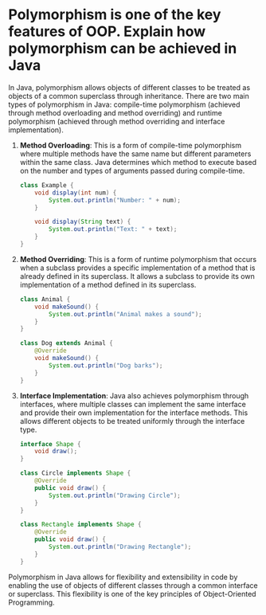 # Polymorphism is one of the key features of OOP. Explain how polymorphism can be achieved in Java

In Java, polymorphism allows objects of different classes to be treated as objects of a common superclass through inheritance. There are two main types of polymorphism in Java: compile-time polymorphism (achieved through method overloading and method overriding) and runtime polymorphism (achieved through method overriding and interface implementation).

1. **Method Overloading**: This is a form of compile-time polymorphism where multiple methods have the same name but different parameters within the same class. Java determines which method to execute based on the number and types of arguments passed during compile-time.

   ```java
   class Example {
       void display(int num) {
           System.out.println("Number: " + num);
       }

       void display(String text) {
           System.out.println("Text: " + text);
       }
   }
   ```

2. **Method Overriding**: This is a form of runtime polymorphism that occurs when a subclass provides a specific implementation of a method that is already defined in its superclass. It allows a subclass to provide its own implementation of a method defined in its superclass.

   ```java
   class Animal {
       void makeSound() {
           System.out.println("Animal makes a sound");
       }
   }

   class Dog extends Animal {
       @Override
       void makeSound() {
           System.out.println("Dog barks");
       }
   }
   ```

3. **Interface Implementation**: Java also achieves polymorphism through interfaces, where multiple classes can implement the same interface and provide their own implementation for the interface methods. This allows different objects to be treated uniformly through the interface type.

   ```java
   interface Shape {
       void draw();
   }

   class Circle implements Shape {
       @Override
       public void draw() {
           System.out.println("Drawing Circle");
       }
   }

   class Rectangle implements Shape {
       @Override
       public void draw() {
           System.out.println("Drawing Rectangle");
       }
   }
   ```

Polymorphism in Java allows for flexibility and extensibility in code by enabling the use of objects of different classes through a common interface or superclass. This flexibility is one of the key principles of Object-Oriented Programming.
